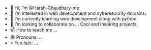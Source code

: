- 👋 Hi, I’m @Harsh-Chaudhary-me
- 👀 I’m interested in web development and cybersecurity domains.
- 🌱 I’m currently learning web development along with python.
- 💞️ I’m looking to collaborate on ... Cool and Inspiring projects.
- 📫 How to reach me ...
- 😄 Pronouns: ...
- ⚡ Fun fact: ...

<!---
Harsh-Chaudhary-me/Harsh-Chaudhary-me is a ✨ special ✨ repository because its `README.md` (this file) appears on your GitHub profile.
You can click the Preview link to take a look at your changes.
--->
